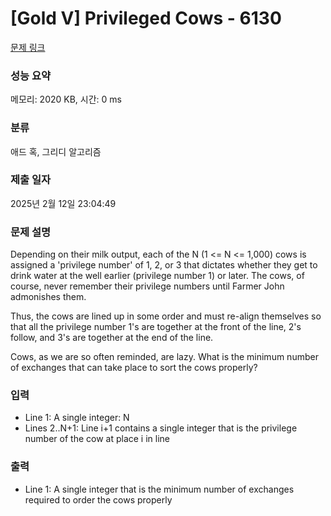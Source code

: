 # [Gold V] Privileged Cows - 6130 

[문제 링크](https://www.acmicpc.net/problem/6130) 

### 성능 요약

메모리: 2020 KB, 시간: 0 ms

### 분류

애드 혹, 그리디 알고리즘

### 제출 일자

2025년 2월 12일 23:04:49

### 문제 설명

<p>Depending on their milk output, each of the N (1 <= N <= 1,000) cows is assigned a 'privilege number' of 1, 2, or 3 that dictates whether they get to drink water at the well earlier (privilege number 1) or later. The cows, of course, never remember their privilege numbers until Farmer John admonishes them.</p>

<p>Thus, the cows are lined up in some order and must re-align themselves so that all the privilege number 1's are together at the front of the line, 2's follow, and 3's are together at the end of the line.</p>

<p>Cows, as we are so often reminded, are lazy.  What is the minimum number of exchanges that can take place to sort the cows properly?</p>

### 입력 

 <ul>
	<li>Line 1: A single integer: N</li>
	<li>Lines 2..N+1: Line i+1 contains a single integer that is the privilege number of the cow at place i in line</li>
</ul>

<p> </p>

### 출력 

 <ul>
	<li>Line 1: A single integer that is the minimum number of exchanges required to order the cows properly</li>
</ul>

